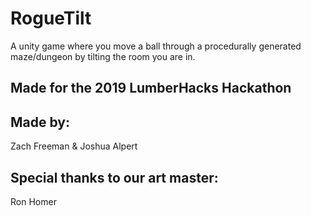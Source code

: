 # RogueTilt
A unity game where you move a ball through a procedurally generated maze/dungeon by tilting the room you are in.

## Made for the 2019 LumberHacks Hackathon

## Made by:
Zach Freeman
&
Joshua Alpert

## Special thanks to our art master:
Ron Homer
